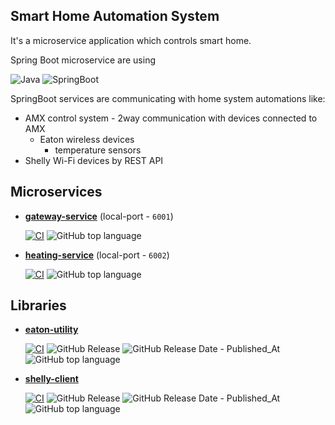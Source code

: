 ## Smart Home Automation System

It's a microservice application which controls smart home.

Spring Boot microservice are using

![Java](https://img.shields.io/badge/java-17-yellow?style=plastic)
![SpringBoot](https://img.shields.io/badge/SpringBoot-3.3.3-blue?style=plastic)

SpringBoot services are communicating with home system automations like:
- AMX control system - 2way communication with devices connected to AMX
  - Eaton wireless devices
    - temperature sensors
- Shelly Wi-Fi devices by REST API

## Microservices

- __[gateway-service](https://github.com/smart-home-automation-system/gateway-service)__ (local-port - `6001`)

    [![CI](https://github.com/smart-home-automation-system/gateway-service/actions/workflows/CI.yml/badge.svg)](https://github.com/smart-home-automation-system/gateway-service/actions/workflows/CI.yml)
    ![GitHub top language](https://img.shields.io/github/languages/top/smart-home-automation-system/gateway-service?style=plastic)

- __[heating-service](https://github.com/smart-home-automation-system/heatind-service)__ (local-port - `6002`)

    [![CI](https://github.com/smart-home-automation-system/heating-service/actions/workflows/CI.yml/badge.svg)](https://github.com/smart-home-automation-system/heating-service/actions/workflows/CI.yml)
![GitHub top language](https://img.shields.io/github/languages/top/smart-home-automation-system/heating-service?style=plastic)

## Libraries
- __[eaton-utility](https://github.com/smart-home-automation-system/eaton-utility)__

    [![CI](https://github.com/smart-home-automation-system/eaton-utility/actions/workflows/CI.yml/badge.svg)](https://github.com/smart-home-automation-system/eaton-utility/actions/workflows/CI.yml)
![GitHub Release](https://img.shields.io/github/v/release/smart-home-automation-system/eaton-utility?style=plastic)
![GitHub Release Date - Published_At](https://img.shields.io/github/release-date/smart-home-automation-system/eaton-utility?style=plastic)
![GitHub top language](https://img.shields.io/github/languages/top/smart-home-automation-system/eaton-utility?style=plastic)

- __[shelly-client](https://github.com/smart-home-automation-system/shelly-client)__

    [![CI](https://github.com/smart-home-automation-system/shelly-client/actions/workflows/CI.yml/badge.svg)](https://github.com/smart-home-automation-system/shelly-client/actions/workflows/CI.yml)
![GitHub Release](https://img.shields.io/github/v/release/smart-home-automation-system/shelly-client?style=plastic)
![GitHub Release Date - Published_At](https://img.shields.io/github/release-date/smart-home-automation-system/shelly-client?style=plastic)
![GitHub top language](https://img.shields.io/github/languages/top/smart-home-automation-system/shelly-client?style=plastic)